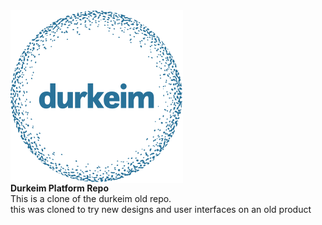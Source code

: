 <img src="https://raw.githubusercontent.com/MedElfadhelELHACHEMI/CDN/master/color_logo_transparent_background_small.png" alt="Durkeim banner" align="center" />

<br />

<div align="left"><strong>Durkeim Platform Repo</strong></div>
<div align="left">This is a clone of the durkeim old repo.</div>
<div align="left">this was cloned to try new designs and user interfaces on an old product</div>
